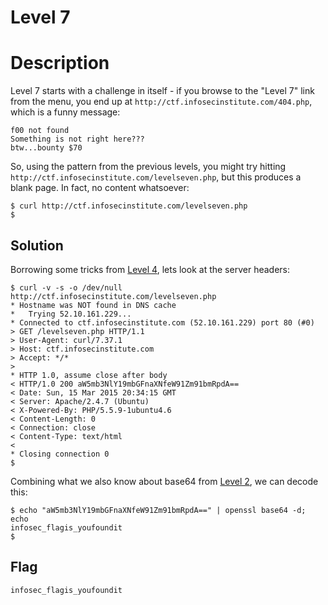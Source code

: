 # Level 7

# Description

Level 7 starts with a challenge in itself - if you browse to the "Level 7" link from the menu, you end up at `http://ctf.infosecinstitute.com/404.php`, which is a funny message:

```
f00 not found 
Something is not right here???
btw...bounty $70
```

So, using the pattern from the previous levels, you might try hitting `http://ctf.infosecinstitute.com/levelseven.php`, but this produces a blank page.  In fact, no content whatsoever:

```shell
$ curl http://ctf.infosecinstitute.com/levelseven.php
$
```

## Solution

Borrowing some tricks from [Level 4](../level4/), lets look at the server headers:

```shell
$ curl -v -s -o /dev/null http://ctf.infosecinstitute.com/levelseven.php
* Hostname was NOT found in DNS cache
*   Trying 52.10.161.229...
* Connected to ctf.infosecinstitute.com (52.10.161.229) port 80 (#0)
> GET /levelseven.php HTTP/1.1
> User-Agent: curl/7.37.1
> Host: ctf.infosecinstitute.com
> Accept: */*
>
* HTTP 1.0, assume close after body
< HTTP/1.0 200 aW5mb3NlY19mbGFnaXNfeW91Zm91bmRpdA==
< Date: Sun, 15 Mar 2015 20:34:15 GMT
< Server: Apache/2.4.7 (Ubuntu)
< X-Powered-By: PHP/5.5.9-1ubuntu4.6
< Content-Length: 0
< Connection: close
< Content-Type: text/html
<
* Closing connection 0
$
```

Combining what we also know about base64 from [Level 2](../level2/), we can decode this:

```shell
$ echo "aW5mb3NlY19mbGFnaXNfeW91Zm91bmRpdA==" | openssl base64 -d; echo
infosec_flagis_youfoundit
$
```

## Flag

`infosec_flagis_youfoundit`
